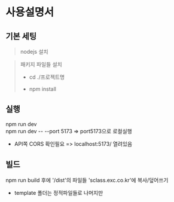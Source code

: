 # 사용설명서

## 기본 세팅

> nodejs 설치

> 패키지 파일들 설치
>
> -   cd ./프로젝트명
>
> -   npm install

## 실행

npm run dev  
npm run dev -- --port 5173 => port5173으로 로컬실행

-   API쪽 CORS 확인필요 => localhost:5173/ 열려있음

## 빌드

npm run build
후에 '/dist'의 파일들 'sclass.exc.co.kr'에 복사/덮어쓰기

-   template 폴더는 정적파일들로 나머지만
